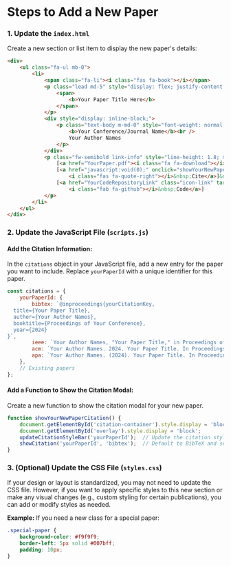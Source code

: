 # **Steps to Add a New Paper**

### 1. **Update the `index.html`**

Create a new section or list item to display the new paper's details:

```html
<div>
    <ul class="fa-ul mb-0">
        <li>
            <span class="fa-li"><i class="fas fa-book"></i></span>
            <p class="lead md-5" style="display: flex; justify-content: space-between; align-items: center;">
                <span>
                    <b>Your Paper Title Here</b>
                </span>
            </p>
            <div style="display: inline-block;">
                <p class="text-body m-md-0" style="font-weight: normal; line-height: 1.8;">
                    <b>Your Conference/Journal Name</b><br />
                    Your Author Names
                </p>
            </div>
            <p class="fw-semibold link-info" style="line-height: 1.8; margin-top: 10px;">
                [<a href="YourPaper.pdf"><i class="fa fa-download"></i>&nbsp;Paper</a>]&nbsp;
                [<a href="javascript:void(0);" onclick="showYourNewPaperCitation();" style="text-decoration: none !important;">
                    <i class="fas fa-quote-right"></i>&nbsp;Cite</a>]&nbsp;
                [<a href="YourCodeRepositoryLink" class="icon-link" target="_blank" style="text-decoration: none !important;">
                    <i class="fab fa-github"></i>&nbsp;Code</a>]
            </p>
        </li>
    </ul>
</div>
```

### 2. **Update the JavaScript File (`scripts.js`)**

#### **Add the Citation Information:**

In the `citations` object in your JavaScript file, add a new entry for the paper you want to include. Replace `yourPaperId` with a unique identifier for this paper.

```javascript
const citations = {
    yourPaperId: {
        bibtex: `@inproceedings{yourCitationKey,
  title={Your Paper Title},
  author={Your Author Names},
  booktitle={Proceedings of Your Conference},
  year={2024}
}`,
        ieee: `Your Author Names, "Your Paper Title," in Proceedings of the Your Conference, 2024.`,
        acm: `Your Author Names. 2024. Your Paper Title. In Proceedings of the Your Conference, 2024.`,
        apa: `Your Author Names. (2024). Your Paper Title. In Proceedings of the Your Conference.`
    },
    // Existing papers
};
```

#### **Add a Function to Show the Citation Modal:**

Create a new function to show the citation modal for your new paper.

```javascript
function showYourNewPaperCitation() {
    document.getElementById('citation-container').style.display = 'block';
    document.getElementById('overlay').style.display = 'block';
    updateCitationStyleBar('yourPaperId');  // Update the citation style bar for your new paper
    showCitation('yourPaperId', 'bibtex');  // Default to BibTeX and set it as active
}
```

### 3. **(Optional) Update the CSS File (`styles.css`)**

If your design or layout is standardized, you may not need to update the CSS file. However, if you want to apply specific styles to this new section or make any visual changes (e.g., custom styling for certain publications), you can add or modify styles as needed.

**Example:**
If you need a new class for a special paper:

```css
.special-paper {
    background-color: #f9f9f9;
    border-left: 5px solid #007bff;
    padding: 10px;
}
```
